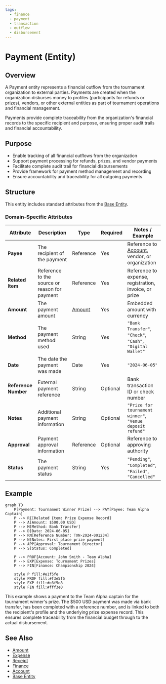 ```yaml
---
tags:
  - finance
  - payment
  - transaction
  - outflow
  - disbursement
---
```


# Payment (Entity)

## Overview

A Payment entity represents a financial outflow from the tournament organization to external parties. Payments are created when the organization disburses money to profiles (participants for refunds or prizes), vendors, or other external entities as part of tournament operations and financial management.

Payments provide complete traceability from the organization's financial records to the specific recipient and purpose, ensuring proper audit trails and financial accountability.

## Purpose

- Enable tracking of all financial outflows from the organization
- Support payment processing for refunds, prizes, and vendor payments
- Facilitate complete audit trail for financial disbursements
- Provide framework for payment method management and recording
- Ensure accountability and traceability for all outgoing payments

## Structure

This entity includes standard attributes from the [Base Entity](../foundation/base_entity.md).

### Domain-Specific Attributes

| Attribute | Description | Type | Required | Notes / Example |
|-----------|-------------|------|----------|-----------------|
| **Payee** | The recipient of the payment | Reference | Yes | Reference to [Account](../identity/account/account.md), vendor, or organization |
| **Related Item** | Reference to the source or reason for payment | Reference | Yes | Reference to expense, registration, invoice, or prize |
| **Amount** | The payment amount | [Amount](../finance/amount.md) | Yes | Embedded amount with currency |
| **Method** | The payment method used | String | Yes | `"Bank Transfer"`, `"Check"`, `"Cash"`, `"Digital Wallet"` |
| **Date** | The date the payment was made | Date | Yes | `"2024-06-05"` |
| **Reference Number** | External payment reference | String | Optional | Bank transaction ID or check number |
| **Notes** | Additional payment information | String | Optional | `"Prize for tournament winner"`, `"Venue deposit refund"` |
| **Approval** | Payment approval information | Reference | Optional | Reference to approving authority |
| **Status** | The payment status | String | Yes | `"Pending"`, `"Completed"`, `"Failed"`, `"Cancelled"` |

## Example

```mermaid
graph TD
    P[Payment: Tournament Winner Prize] --> PAY[Payee: Team Alpha Captain]
    P --> RI[Related Item: Prize Expense Record]
    P --> A[Amount: $500.00 USD]
    P --> M[Method: Bank Transfer]
    P --> D[Date: 2024-06-05]
    P --> RN[Reference Number: TXN-2024-001234]
    P --> N[Notes: First place prize payment]
    P --> APP[Approval: Tournament Director]
    P --> S[Status: Completed]

    P --> PROF[Account: John Smith - Team Alpha]
    P --> EXP[Expense: Tournament Prizes]
    P --> FIN[Finance: Championship 2024]

    style P fill:#e1f5fe
    style PROF fill:#f3e5f5
    style EXP fill:#e8f5e8
    style FIN fill:#fff3e0
```

This example shows a payment to the Team Alpha captain for the tournament winner's prize. The $500 USD payment was made via bank transfer, has been completed with a reference number, and is linked to both the recipient's profile and the underlying prize expense record. This ensures complete traceability from the financial budget through to the actual disbursement.

## See Also

- [Amount](../finance/amount.md)
- [Expense](../finance/expense.md)
- [Receipt](../finance/receipt.md)
- [Finance](../finance/finance.md)
- [Account](../identity/account/account.md)
- [Base Entity](../foundation/base_entity.md)
